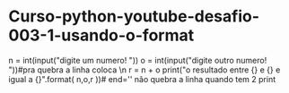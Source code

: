 # Curso-python-youtube-desafio-003-1-usando-o-format

n = int(input("digite um numero! "))
o = int(input("digite outro numero! "))#pra quebra a linha coloca \n
r = n + o
print("o resultado entre {} e {} e igual a {}".format( n,o,r ))# end='' não quebra a linha quando tem 2 print
